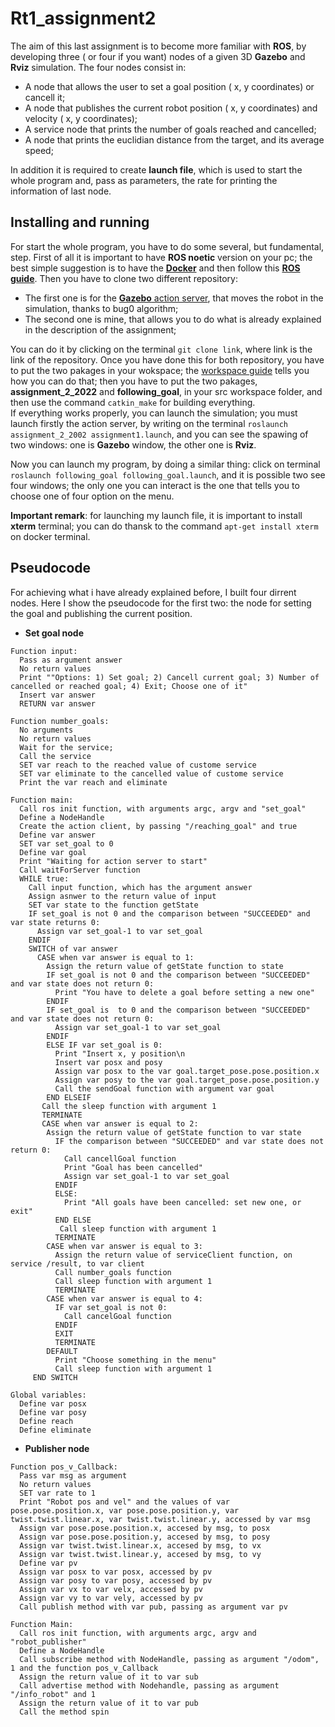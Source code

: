 # Rt1_assignment2

The aim of this last assignment is to become more familiar with **ROS**, by developing three ( or four if you want) nodes of a given 3D **Gazebo** and **Rviz** simulation.
The four nodes consist in:

* A node that allows the user to set a goal position ( x, y coordinates) or cancell it;
* A node that publishes the current robot position ( x, y coordinates) and velocity ( x, y coordinates);
* A service node that prints the number of goals reached and cancelled;
* A node that prints the euclidian distance from the target, and its average speed;

In addition it is required to create **launch file**, which is used to start the whole program and, pass as parameters, the rate for printing the information of last node.

Installing and running
----------------------
For start the whole program, you have to do some several, but fundamental, step. First of all it is important to have **ROS noetic** version on your pc; the best simple suggestion is to have the [**Docker**](https://docs.docker.com/get-docker/) and then follow this [**ROS guide**](http://wiki.ros.org/ROS/Installation). Then you have to clone two different repository:

* The first one is for the [**Gazebo** action server](https://github.com/CarmineD8/assignment_2_2022), that moves the robot in the simulation, thanks to bug0 algorithm; 
* The second one is mine, that allows you to do what is already explained in the description of the assignment;

You can do it by clicking on the terminal ```git clone link```, where link is the link of the repository. Once you have done this for both repository, you have to put the two pakages in your wokspace; the [workspace guide](http://wiki.ros.org/catkin/Tutorials/create_a_workspace) tells you how you can do that; then you have to put the two pakages, **assignment_2_2022** and **following_goal**, in your src workspace folder, and then use the command ```catkin_make``` for building everything.\
If everything works properly, you can launch the simulation; you must launch firstly the action server, by writing on the terminal ```roslaunch assignment_2_2002 assignment1.launch```, and you can see the spawing of two windows: one is **Gazebo** window, the other one is **Rviz**.

Now you can launch my program, by doing a similar thing: click on terminal ```roslaunch following_goal following_goal.launch```, and it is possible two see four windows; the only one you can interact is the one that tells you to choose one of four option on the menu.

**Important remark**: for launching my launch file, it is important to install **xterm** terminal; you can do thansk to the command ```apt-get install xterm``` on docker terminal. 

## Pseudocode

For achieving what i have already explained before, I built four dirrent nodes. Here I show the pseudocode for the first two: the node for setting the goal and publishing the current position.

* **Set goal node**
```
Function input:
  Pass as argument answer
  No return values
  Print ""Options: 1) Set goal; 2) Cancell current goal; 3) Number of cancelled or reached goal; 4) Exit; Choose one of it"
  Insert var answer 
  RETURN var answer
  
Function number_goals:
  No arguments
  No return values
  Wait for the service;
  Call the service
  SET var reach to the reached value of custome service
  SET var eliminate to the cancelled value of custome service
  Print the var reach and eliminate
  
Function main:
  Call ros init function, with arguments argc, argv and "set_goal"
  Define a NodeHandle
  Create the action client, by passing "/reaching_goal" and true
  Define var answer
  SET var set_goal to 0
  Define var goal
  Print "Waiting for action server to start"
  Call waitForServer function
  WHILE true:
    Call input function, which has the argument answer
    Assign asnwer to the return value of input
    SET var state to the function getState
    IF set_goal is not 0 and the comparison between "SUCCEEDED" and var state returns 0:
      Assign var set_goal-1 to var set_goal
    ENDIF
    SWITCH of var answer
      CASE when var answer is equal to 1:
        Assign the return value of getState function to state
        IF set_goal is not 0 and the comparison between "SUCCEEDED" and var state does not return 0:
          Print "You have to delete a goal before setting a new one"
        ENDIF
        IF set_goal is  to 0 and the comparison between "SUCCEEDED" and var state does not return 0:
          Assign var set_goal-1 to var set_goal
        ENDIF
        ELSE IF var set_goal is 0:
          Print "Insert x, y position\n
          Insert var posx and posy
          Assign var posx to the var goal.target_pose.pose.position.x
          Assign var posy to the var goal.target_pose.pose.position.y
          Call the sendGoal function with argument var goal
        END ELSEIF
       Call the sleep function with argument 1
       TERMINATE
       CASE when var answer is equal to 2:
        Assign the return value of getState function to var state
          IF the comparison between "SUCCEEDED" and var state does not return 0:
            Call cancellGoal function
            Print "Goal has been cancelled"
            Assign var set_goal-1 to var set_goal
          ENDIF
          ELSE: 
            Print "All goals have been cancelled: set new one, or exit"
          END ELSE
           Call sleep function with argument 1
          TERMINATE 
        CASE when var answer is equal to 3:
          Assign the return value of serviceClient function, on service /result, to var client
          Call number_goals function
          Call sleep function with argument 1
          TERMINATE
        CASE when var answer is equal to 4:
          IF var set_goal is not 0:
            Call cancelGoal function
          ENDIF
          EXIT
          TERMINATE
        DEFAULT
          Print "Choose something in the menu"
          Call sleep function with argument 1
     END SWITCH
   
Global variables:
  Define var posx
  Define var posy
  Define reach
  Define eliminate
```
* **Publisher node**
```
Function pos_v_Callback:
  Pass var msg as argument
  No return values
  SET var rate to 1
  Print "Robot pos and vel" and the values of var pose.pose.position.x, var pose.pose.position.y, var twist.twist.linear.x, var twist.twist.linear.y, accessed by var msg
  Assign var pose.pose.position.x, accesed by msg, to posx
  Assign var pose.pose.position.y, accesed by msg, to posy
  Assign var twist.twist.linear.x, accesed by msg, to vx
  Assign var twist.twist.linear.y, accesed by msg, to vy
  Define var pv
  Assign var posx to var posx, accessed by pv
  Assign var posy to var posy, accessed by pv
  Assign var vx to var velx, accessed by pv
  Assign var vy to var vely, accessed by pv
  Call publish method with var pub, passing as argument var pv
  
Function Main:
  Call ros init function, with arguments argc, argv and "robot_publisher"
  Define a NodeHandle
  Call subscribe method with NodeHandle, passing as argument "/odom", 1 and the function pos_v_Callback
  Assign the return value of it to var sub
  Call advertise method with Nodehandle, passing as argument "/info_robot" and 1
  Assign the return value of it to var pub
  Call the method spin
  ```


